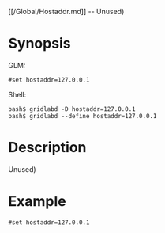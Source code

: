 [[/Global/Hostaddr.md]] -- Unused)

# Synopsis
GLM:
~~~
#set hostaddr=127.0.0.1
~~~
Shell:
~~~
bash$ gridlabd -D hostaddr=127.0.0.1
bash$ gridlabd --define hostaddr=127.0.0.1
~~~

# Description

Unused)

# Example

~~~
#set hostaddr=127.0.0.1
~~~
